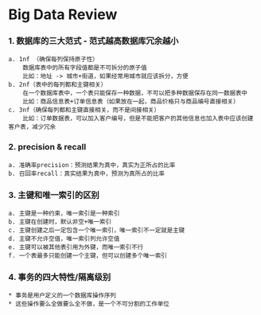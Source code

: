 # Big Data Review

### 1. 数据库的三大范式 - 范式越高数据库冗余越小
	a. 1nf （确保每列保持原子性）
		数据库表中的所有字段值都是不可拆分的原子值
		比如：地址 -> 城市+街道，如果经常用城市就应该拆分，方便
	b. 2nf（表中的每列都和主键相关）
		在一个数据库表中，一个表只能保存一种数据，不可以把多种数据保存在同一数据表中
		比如：商品信息表+订单信息表（如果放在一起，商品价格只与商品编号直接相关）
	c. 3nf（确保每列都和主键直接相关，而不是间接相关）
		比如：订单数据表，可以加入客户编号，但是不能把客户的其他信息也加入表中应该创建客户表，减少冗余

### 2. precision & recall
	a. 准确率precision：预测结果为真中，真实为正所占的比率
	b. 召回率recall：真实结果为真中，预测为真所占的比率

### 3. 主键和唯一索引的区别
	a. 主键是一种约束，唯一索引是一种索引
	b. 主键在创建时，默认非空+唯一索引
	c. 主键创建之后一定包含一个唯一索引，唯一索引不一定就是主键
	d. 主键不允许空值，唯一索引列允许空值
	e. 主键可以被其他表引用为外键，而唯一索引不行
	f. 一个表最多只能创建一个主键，但可以创建多个唯一索引


			
### 4. 事务的四大特性/隔离级别
	* 事务是用户定义的一个数据库操作序列
	* 这些操作要么全做要么全不做，是一个不可分割的工作单位
